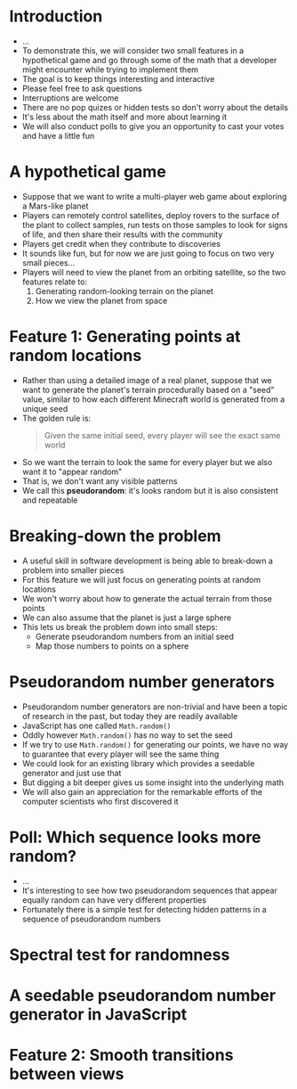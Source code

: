 # Introduction

- ...
- To demonstrate this, we will consider two small features
  in a hypothetical game
  and go through some of the math that a developer might encounter
  while trying to implement them
- The goal is to keep things interesting and interactive
- Please feel free to ask questions
- Interruptions are welcome
- There are no pop quizes or hidden tests so don't worry about the details
- It's less about the math itself and more about learning it
- We will also conduct polls
  to give you an opportunity to cast your votes
  and have a little fun

# A hypothetical game

- Suppose that we want to write a multi-player web game
  about exploring a Mars-like planet
- Players can remotely control satellites, deploy rovers
  to the surface of the plant to collect samples,
  run tests on those samples to look for signs of life,
  and then share their results with the community
- Players get credit when they contribute to discoveries
- It sounds like fun, but for now we are just going to focus
  on two very small pieces...
- Players will need to view the planet from an orbiting satellite,
  so the two features relate to:
  1. Generating random-looking terrain on the planet
  1. How we view the planet from space

# Feature 1: Generating points at random locations

- Rather than using a detailed image of a real planet,
  suppose that we want to generate the planet's terrain procedurally
  based on a "seed" value,
  similar to how each different Minecraft world
  is generated from a unique seed
- The golden rule is:
  > Given the same initial seed,
      every player will see the exact same world
- So we want the terrain to look the same for every player
  but we also want it to "appear random"
- That is, we don't want any visible patterns
- We call this **pseudorandom**: it's looks random
  but it is also consistent and repeatable

# Breaking-down the problem

- A useful skill in software development
  is being able to break-down a problem into smaller pieces
- For this feature we will just focus on generating points
  at random locations
- We won't worry about how to generate the actual terrain from those points
- We can also assume that the planet is just a large sphere
- This lets us break the problem down into small steps:
  - Generate pseudorandom numbers from an initial seed
  - Map those numbers to points on a sphere

# Pseudorandom number generators

- Pseudorandom number generators are non-trivial
  and have been a topic of research in the past,
  but today they are readily available
- JavaScript has one called `Math.random()`
- Oddly however `Math.random()` has no way to set the seed
- If we try to use `Math.random()` for generating our points,
  we have no way to guarantee
  that every player will see the same thing
- We could look for an existing library
  which provides a seedable generator
  and just use that
- But digging a bit deeper gives us some insight into the
  underlying math
- We will also gain an appreciation for the remarkable efforts
  of the computer scientists who first discovered it

# Poll: Which sequence looks more random?

- ...
- It's interesting to see how two pseudorandom sequences
  that appear equally random
  can have very different properties
- Fortunately there is a simple test
  for detecting hidden patterns
  in a sequence of pseudorandom numbers

# Spectral test for randomness

# A seedable pseudorandom number generator in JavaScript

# Feature 2: Smooth transitions between views
